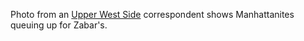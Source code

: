 Photo from an <a href="http://scripting.com/images/2020/04/07/zabars.png">Upper West Side</a> correspondent shows Manhattanites queuing up for Zabar's. 
